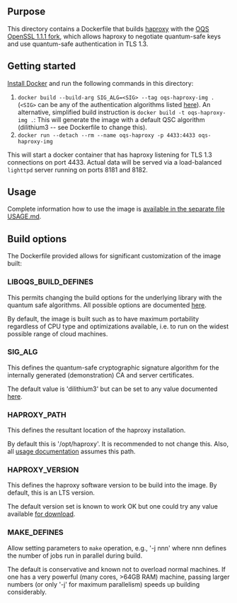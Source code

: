 ## Purpose 

This directory contains a Dockerfile that builds [haproxy](https://www.haproxy.org) with the [OQS OpenSSL 1.1.1 fork](https://github.com/open-quantum-safe/openssl), which allows haproxy to negotiate quantum-safe keys and use quantum-safe authentication in TLS 1.3.

## Getting started

[Install Docker](https://docs.docker.com/install) and run the following commands in this directory:

1. `docker build --build-arg SIG_ALG=<SIG> --tag oqs-haproxy-img .` (`<SIG>` can be any of the authentication algorithms listed [here](https://github.com/open-quantum-safe/openssl#authentication)). An alternative, simplified build instruction is `docker build -t oqs-haproxy-img .`: This will generate the image with a default QSC algorithm (dilithium3 -- see Dockerfile to change this).
2. `docker run --detach --rm --name oqs-haproxy -p 4433:4433 oqs-haproxy-img`

This will start a docker container that has haproxy listening for TLS 1.3 connections on port 4433. Actual data will be served via a load-balanced `lighttpd` server running on ports 8181 and 8182.


## Usage

Complete information how to use the image is [available in the separate file USAGE.md](USAGE.md).

## Build options

The Dockerfile provided allows for significant customization of the image built:

### LIBOQS_BUILD_DEFINES

This permits changing the build options for the underlying library with the quantum safe algorithms. All possible options are documented [here](https://github.com/open-quantum-safe/liboqs/wiki/Customizing-liboqs).

By default, the image is built such as to have maximum portability regardless of CPU type and optimizations available, i.e. to run on the widest possible range of cloud machines.

### SIG_ALG

This defines the quantum-safe cryptographic signature algorithm for the internally generated (demonstration) CA and server certificates.

The default value is 'dilithium3' but can be set to any value documented [here](https://github.com/open-quantum-safe/openssl#authentication).


### HAPROXY_PATH

This defines the resultant location of the haproxy installation.

By default this is '/opt/haproxy'. It is recommended to not change this. Also, all [usage documentation](USAGE.md) assumes this path.

### HAPROXY_VERSION

This defines the haproxy software version to be build into the image. By default, this is an LTS version.

The default version set is known to work OK but one could try any value available [for download](https://www.haproxy.org/#down).

### MAKE_DEFINES

Allow setting parameters to `make` operation, e.g., '-j nnn' where nnn defines the number of jobs run in parallel during build.

The default is conservative and known not to overload normal machines. If one has a very powerful (many cores, >64GB RAM) machine, passing larger numbers (or only '-j' for maximum parallelism) speeds up building considerably.

